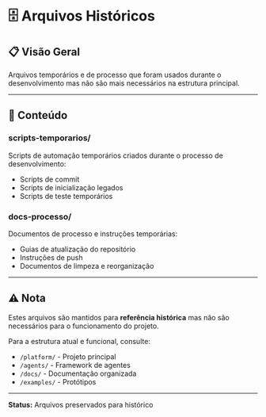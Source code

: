 # 🗄️ Arquivos Históricos

## 📋 **Visão Geral**

Arquivos temporários e de processo que foram usados durante o desenvolvimento mas não são mais necessários na estrutura principal.

---

## 📁 **Conteúdo**

### **scripts-temporarios/**
Scripts de automação temporários criados durante o processo de desenvolvimento:
- Scripts de commit
- Scripts de inicialização legados
- Scripts de teste temporários

### **docs-processo/**
Documentos de processo e instruções temporárias:
- Guias de atualização do repositório
- Instruções de push
- Documentos de limpeza e reorganização

---

## ⚠️ **Nota**

Estes arquivos são mantidos para **referência histórica** mas não são necessários para o funcionamento do projeto.

Para a estrutura atual e funcional, consulte:
- `/platform/` - Projeto principal
- `/agents/` - Framework de agentes
- `/docs/` - Documentação organizada
- `/examples/` - Protótipos

---

**Status:** Arquivos preservados para histórico

